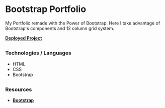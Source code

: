 # Bootstrap Portfolio

My Portfolio remade with the Power of Bootstrap.
Here I take advantage of Bootstrap's components and 12 column grid system.

[**Deployed Project**](https://sebzg.github.io/CSS-Portfolio/)

##
### Technologies / Languages
 - HTML
 - CSS
 - Bootstrap

##
### Resources
- [**Bootstrap**](https://getbootstrap.com/)

##